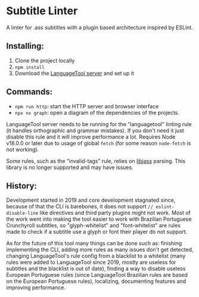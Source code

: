 # Subtitle Linter

A linter for .ass subtitles with a plugin based architecture inspired by ESLint.

## Installing:

1. Clone the project locally
1. `npm install`
1. Download the [LanguageTool server](https://dev.languagetool.org/http-server) and set up it

## Commands:

- `npm run http`: start the HTTP server and browser interface
- `npx nx graph`: open a diagram of the dependencies of the projects.

LanguageTool server needs to be running for the "languagetool" linting rule (it handles orthographic and grammar mistakes). If you don't need it just disable this rule and it will improve performance a lot. Requires Node v18.0.0 or later due to usage of global `fetch` (for some reason `node-fetch` is not working).

Some rules, such as the "invalid-tags" rule, relies on [libjass](https://github.com/Arnavion/libjass/) parsing. This library is no longer supported and may have issues.

## History:

Development started in 2019 and core development stagnated since, because of that the CLI is barebones, it does not support `// eslint-disable-line` like directives and third party plugins might not work. Most of the work went into making the tool easier to work with Brazilian Portuguese Crunchyroll subtitles, so "glyph-whitelist" and "font-whitelist" are rules made to check if a subtitle use a glyph or font their player do not support.

As for the future of this tool many things can be done such as: finishing implementing the CLI, adding more rules as many issues don't get detected, changing LanguageTool's rule config from a blacklist to a whitelist (many rules were added to LanguageTool since 2019, mostly are useless for subtitles and the blacklist is out of date), finding a way to disable useless European Portuguese rules (since LanguageTool Brazilian rules are based on the European Portuguese rules), localizing, documenting features and improving performance.
